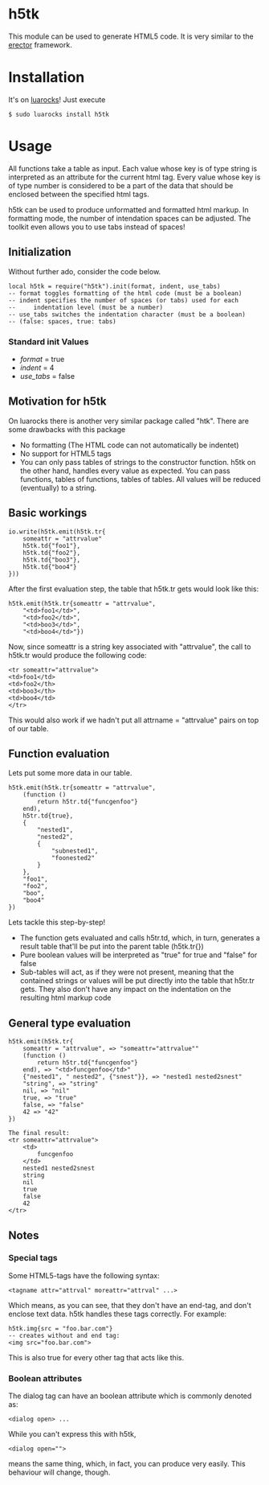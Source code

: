 # h5tk

This module can be used to generate HTML5 code.
It is very similar to the [erector](http://erector.rubyforge.org/) framework.

# Installation
It's on [luarocks](https://luarocks.org/modules/forflo/h5tk)!
Just execute

    $ sudo luarocks install h5tk

# Usage
All functions take a table as input. Each value whose
key is of type string is interpreted as an attribute for
the current html tag. Every value whose key is of type number
is considered to be a part of the data 
that should be enclosed between the specified html tags.

h5tk can be used to produce unformatted and formatted html markup.
In formatting mode, the number of intendation spaces can be adjusted.
The toolkit even allows you to use tabs instead of spaces!

## Initialization
Without further ado, consider the code below.

	local h5tk = require("h5tk").init(format, indent, use_tabs)
	-- format toggles formatting of the html code (must be a boolean)
	-- indent specifies the number of spaces (or tabs) used for each
	--     indentation level (must be a number)
	-- use_tabs switches the indentation character (must be a boolean)
	-- (false: spaces, true: tabs)
	
### Standard init Values

* *format* = true
* *indent* = 4
* *use_tabs* = false

## Motivation for h5tk
On luarocks there is another very similar package called "htk".
There are some drawbacks with this package
* No formatting (The HTML code can not automatically be indentet)
* No support for HTML5 tags
* You can only pass tables of strings to the constructor function.
  h5tk on the other hand, handles every value as expected. You can
  pass functions, tables of functions, tables of tables. All values
  will be reduced (eventually) to a string.

## Basic workings

	io.write(h5tk.emit(h5tk.tr{
		someattr = "attrvalue"
		h5tk.td{"foo1"},
		h5tk.td{"foo2"},
		h5tk.td{"boo3"},
		h5tk.td{"boo4"}
	}))
	
After the first evaluation step, the table that h5tk.tr gets would
look like this:

	h5tk.emit(h5tk.tr{someattr = "attrvalue", 
		"<td>foo1</td>", 
		"<td>foo2</td>", 
		"<td>boo3</td>", 
		"<td>boo4</td>"})
		
Now, since someattr is a string key associated with "attrvalue", 
the call to h5tk.tr would produce the following code:

	<tr someattr="attrvalue">
	<td>foo1</td>
	<td>foo2</th>
	<td>boo3</th>
	<td>boo4</td>
	</tr>
	
This would also work if we hadn't put all attrname = "attrvalue" 
pairs on top of our table.
		
## Function evaluation
Lets put some more data in our table.

	h5tk.emit(h5tk.tr{someattr = "attrvalue",
		(function () 
			return h5tr.td{"funcgenfoo"} 
		end),
		h5tr.td{true},
		{
			"nested1", 
			"nested2", 
			{
				"subnested1", 
				"foonested2"
			}
		},
		"foo1", 
		"foo2", 
		"boo",  
		"boo4"
	})
	
Lets tackle this step-by-step!
* The function gets evaluated and calls h5tr.td, which, in turn, 
  generates a result table that'll be put into the parent table (h5tk.tr{})
* Pure boolean values will be interpreted as "true" for true and "false" for false
* Sub-tables will act, as if they were not present, meaning that the contained strings or values
  will be put directly into the table that h5tr.tr gets. They also don't have any impact on the
  indentation on the resulting html markup code

## General type evaluation

	h5tk.emit(h5tk.tr{
		someattr = "attrvalue", => "someattr="attrvalue""
		(function () 
			return h5tr.td{"funcgenfoo"} 
		end), => "<td>funcgenfoo</td>"
		{"nested1", " nested2", {"snest"}}, => "nested1 nested2snest"
		"string", => "string"
		nil, => "nil"
		true, => "true"
		false, => "false"
		42 => "42"
	})
	
	The final result:
	<tr someattr="attrvalue">
		<td>
			funcgenfoo
		</td>
		nested1 nested2snest
		string
		nil
		true
		false
		42
	</tr>

## Notes
### Special tags
Some HTML5-tags have the following syntax:

	<tagname attr="attrval" moreattr="attrval" ...>

Which means, as you can see, that they don't have an end-tag, 
and don't enclose text data. h5tk handles these tags correctly.
For example:

	h5tk.img{src = "foo.bar.com"}
	-- creates without and end tag:
	<img src="foo.bar.com">
	
This is also true for every other tag that acts like this.

### Boolean attributes
The dialog tag can have an boolean attribute which is
commonly denoted as:

	<dialog open> ...

While you can't express this with h5tk,

	<dialog open="">

means the same thing, which, in fact, you can produce very
easily. This behaviour will change, though.

